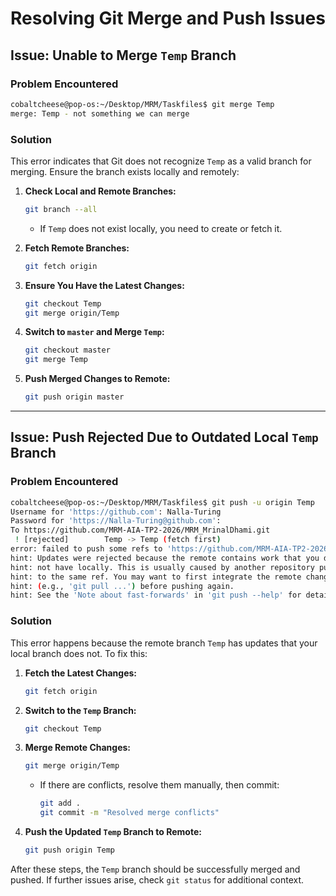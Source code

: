 # Resolving Git Merge and Push Issues

## Issue: Unable to Merge `Temp` Branch

### **Problem Encountered**
```bash
cobaltcheese@pop-os:~/Desktop/MRM/Taskfiles$ git merge Temp
merge: Temp - not something we can merge
```
### **Solution**
This error indicates that Git does not recognize `Temp` as a valid branch for merging. Ensure the branch exists locally and remotely:

1. **Check Local and Remote Branches:**
   ```bash
   git branch --all
   ```
   - If `Temp` does not exist locally, you need to create or fetch it.

2. **Fetch Remote Branches:**
   ```bash
   git fetch origin
   ```

3. **Ensure You Have the Latest Changes:**
   ```bash
   git checkout Temp
   git merge origin/Temp
   ```

4. **Switch to `master` and Merge `Temp`:**
   ```bash
   git checkout master
   git merge Temp
   ```

5. **Push Merged Changes to Remote:**
   ```bash
   git push origin master
   ```

---

## Issue: Push Rejected Due to Outdated Local `Temp` Branch

### **Problem Encountered**
```bash
cobaltcheese@pop-os:~/Desktop/MRM/Taskfiles$ git push -u origin Temp
Username for 'https://github.com': Nalla-Turing
Password for 'https://Nalla-Turing@github.com':
To https://github.com/MRM-AIA-TP2-2026/MRM_MrinalDhami.git
 ! [rejected]        Temp -> Temp (fetch first)
error: failed to push some refs to 'https://github.com/MRM-AIA-TP2-2026/MRM_MrinalDhami.git'
hint: Updates were rejected because the remote contains work that you do
hint: not have locally. This is usually caused by another repository pushing
hint: to the same ref. You may want to first integrate the remote changes
hint: (e.g., 'git pull ...') before pushing again.
hint: See the 'Note about fast-forwards' in 'git push --help' for details.
```
### **Solution**
This error happens because the remote branch `Temp` has updates that your local branch does not. To fix this:

1. **Fetch the Latest Changes:**
   ```bash
   git fetch origin
   ```

2. **Switch to the `Temp` Branch:**
   ```bash
   git checkout Temp
   ```

3. **Merge Remote Changes:**
   ```bash
   git merge origin/Temp
   ```
   - If there are conflicts, resolve them manually, then commit:
     ```bash
     git add .
     git commit -m "Resolved merge conflicts"
     ```

4. **Push the Updated `Temp` Branch to Remote:**
   ```bash
   git push origin Temp
   ```

After these steps, the `Temp` branch should be successfully merged and pushed. If further issues arise, check `git status` for additional context.

